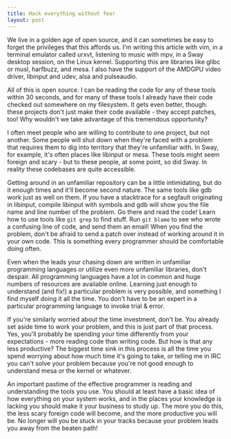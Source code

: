 ```yaml
---
title: Hack everything without fear
layout: post
---
```


We live in a golden age of open source, and it can sometimes be easy to forget
the privileges that this affords us. I'm writing this article with vim, in a
terminal emulator called urxvt, listening to music with mpv, in a Sway desktop
session, on the Linux kernel. Supporting this are libraries like glibc or musl,
harfbuzz, and mesa. I also have the support of the AMDGPU video driver, libinput
and udev, alsa and pulseaudio.

All of this is open source. I can be reading the code for any of these tools
within 30 seconds, and for many of these tools I already have their code checked
out somewhere on my filesystem. It gets even better, though: these projects
don't just make their code available - they accept patches, too! Why wouldn't we
take advantage of this tremendous opportunity?

I often meet people who are willing to contribute to one project, but not
another. Some people will shut down when they're faced with a problem that
requires them to dig into territory that they're unfamiliar with. In Sway, for
example, it's often places like libinput or mesa. These tools might seem foreign
and scary - but to these people, at some point, so did Sway. In reality these
codebases are quite accessible.

Getting around in an unfamiliar repository can be a little intimidating, but do
it enough times and it'll become second nature. The same tools like gdb work
just as well on them. If you have a stacktrace for a segfault originating in
libinput, compile libinput with symbols and gdb will show you the file name and
line number of the problem. Go there and read the code! Learn how to use tools
like `git grep` to find stuff. Run `git blame` to see who wrote a confusing line
of code, and send them an email! When you find the problem, don't be afraid to
send a patch over instead of working around it in your own code. This is
something every programmer should be comfortable doing often.

Even when the leads your chasing down are written in unfamiliar programming
languages or utilize even more unfamiliar libraries, don't despair. All
programming languages have a lot in common and huge numbers of resources are
available online. Learning just enough to understand (and fix!) a particular
problem is very possible, and something I find myself doing it all the time. You
don't have to be an expert in a particular programming language to invoke trial
&amp; error.

If you're similarly worried about the time investment, don't be. You already set
aside time to work your problem, and this is just part of that process. Yes,
you'll probably be spending your time differently from your expectations - more
reading code than writing code.  But how is that any less productive? The
biggest time sink in this process is all the time you spend worrying about how
much time it's going to take, or telling me in IRC you can't solve your problem
because you're not good enough to understand mesa or the kernel or whatever.

An important pastime of the effective programmer is reading and understanding
the tools you use. You should at least have a basic idea of how everything on
your system works, and in the places your knowledge is lacking you should make
it your business to study up. The more you do this, the less scary foreign code
will become, and the more productive you will be. No longer will you be stuck in
your tracks because your problem leads you away from the beaten path!
